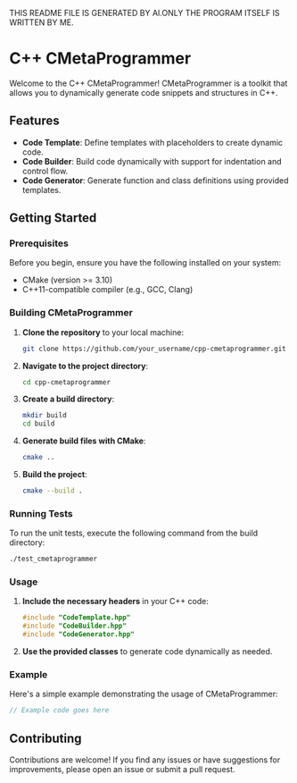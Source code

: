 
THIS README FILE IS GENERATED BY AI.ONLY THE PROGRAM ITSELF IS WRITTEN BY ME.
# C++ CMetaProgrammer

Welcome to the C++ CMetaProgrammer! CMetaProgrammer is a toolkit that allows you to dynamically generate code snippets and structures in C++.

## Features

- **Code Template**: Define templates with placeholders to create dynamic code.
- **Code Builder**: Build code dynamically with support for indentation and control flow.
- **Code Generator**: Generate function and class definitions using provided templates.

## Getting Started

### Prerequisites

Before you begin, ensure you have the following installed on your system:

- CMake (version >= 3.10)
- C++11-compatible compiler (e.g., GCC, Clang)

### Building CMetaProgrammer

1. **Clone the repository** to your local machine:

   ```bash
   git clone https://github.com/your_username/cpp-cmetaprogrammer.git
   ```

2. **Navigate to the project directory**:

   ```bash
   cd cpp-cmetaprogrammer
   ```

3. **Create a build directory**:

   ```bash
   mkdir build
   cd build
   ```

4. **Generate build files with CMake**:

   ```bash
   cmake ..
   ```

5. **Build the project**:

   ```bash
   cmake --build .
   ```

### Running Tests

To run the unit tests, execute the following command from the build directory:

```bash
./test_cmetaprogrammer
```

### Usage

1. **Include the necessary headers** in your C++ code:

   ```cpp
   #include "CodeTemplate.hpp"
   #include "CodeBuilder.hpp"
   #include "CodeGenerator.hpp"
   ```

2. **Use the provided classes** to generate code dynamically as needed.

### Example

Here's a simple example demonstrating the usage of CMetaProgrammer:

```cpp
// Example code goes here
```

## Contributing

Contributions are welcome! If you find any issues or have suggestions for improvements, please open an issue or submit a pull request.

